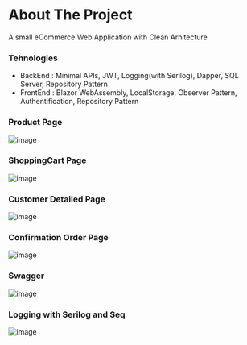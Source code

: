 # About The Project
A small eCommerce Web Application with Clean Arhitecture


### Tehnologies 
- BackEnd       : Minimal APIs, JWT, Logging(with Serilog), Dapper, SQL Server, Repository Pattern
- FrontEnd      : Blazor WebAssembly, LocalStorage, Observer Pattern, Authentification, Repository Pattern   

### Product Page
![image](https://user-images.githubusercontent.com/13439611/172293323-27a313cb-3a04-41e0-a319-1069c0f1e41e.png)

### ShoppingCart Page
![image](https://user-images.githubusercontent.com/13439611/172294521-a113e059-8e0d-4857-b008-8dfa7dce8086.png)

### Customer Detailed Page
![image](https://user-images.githubusercontent.com/13439611/172294551-d84f0a74-fb8c-4a22-beec-8f54ad485a0b.png)

### Confirmation Order Page
![image](https://user-images.githubusercontent.com/13439611/172294575-bb23f0f0-e7ad-450e-a78b-e9d530d8eefd.png)

### Swagger 
![image](https://user-images.githubusercontent.com/13439611/172613451-531cc299-52db-45d5-a20d-dfee83a01b0c.png)

### Logging with Serilog and Seq
![image](https://user-images.githubusercontent.com/13439611/172613790-f582d679-c203-4bdf-804a-a0bddce08a59.png)




  
